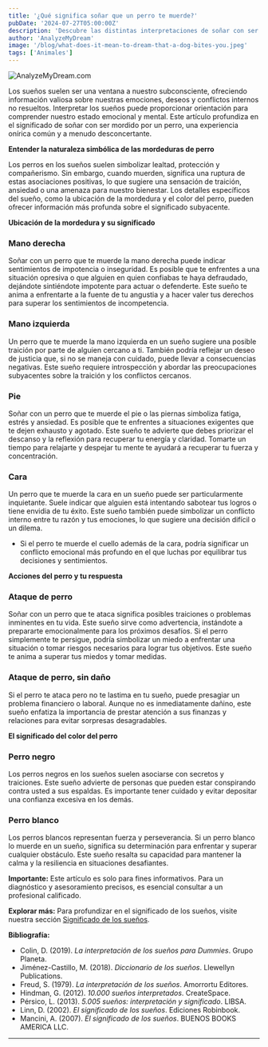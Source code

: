 ```yaml
---
title: '¿Qué significa soñar que un perro te muerde?'
pubDate: '2024-07-27T05:00:00Z'
description: 'Descubre las distintas interpretaciones de soñar con ser mordido por un perro, desde la traición hasta la ansiedad y el estrés.'
author: 'AnalyzeMyDream'
image: '/blog/what-does-it-mean-to-dream-that-a-dog-bites-you.jpeg'
tags: ['Animales']
---
```


![AnalyzeMyDream.com](/blog/what-does-it-mean-to-dream-that-a-dog-bites-you.jpeg)


Los sueños suelen ser una ventana a nuestro subconsciente, ofreciendo información valiosa sobre nuestras emociones, deseos y conflictos internos no resueltos. Interpretar los sueños puede proporcionar orientación para comprender nuestro estado emocional y mental. Este artículo profundiza en el significado de soñar con ser mordido por un perro, una experiencia onírica común y a menudo desconcertante. 

**Entender la naturaleza simbólica de las mordeduras de perro**

Los perros en los sueños suelen simbolizar lealtad, protección y compañerismo. Sin embargo, cuando muerden, significa una ruptura de estas asociaciones positivas, lo que sugiere una sensación de traición, ansiedad o una amenaza para nuestro bienestar. Los detalles específicos del sueño, como la ubicación de la mordedura y el color del perro, pueden ofrecer información más profunda sobre el significado subyacente.

**Ubicación de la mordedura y su significado**

### Mano derecha

Soñar con un perro que te muerde la mano derecha puede indicar sentimientos de impotencia o inseguridad. Es posible que te enfrentes a una situación opresiva o que alguien en quien confiabas te haya defraudado, dejándote sintiéndote impotente para actuar o defenderte. Este sueño te anima a enfrentarte a la fuente de tu angustia y a hacer valer tus derechos para superar los sentimientos de incompetencia.

### Mano izquierda

Un perro que te muerde la mano izquierda en un sueño sugiere una posible traición por parte de alguien cercano a ti. También podría reflejar un deseo de justicia que, si no se maneja con cuidado, puede llevar a consecuencias negativas. Este sueño requiere introspección y abordar las preocupaciones subyacentes sobre la traición y los conflictos cercanos.

### Pie

Soñar con un perro que te muerde el pie o las piernas simboliza fatiga, estrés y ansiedad. Es posible que te enfrentes a situaciones exigentes que te dejen exhausto y agotado. Este sueño te advierte que debes priorizar el descanso y la reflexión para recuperar tu energía y claridad. Tomarte un tiempo para relajarte y despejar tu mente te ayudará a recuperar tu fuerza y ​​concentración.

### Cara

Un perro que te muerde la cara en un sueño puede ser particularmente inquietante. Suele indicar que alguien está intentando sabotear tus logros o tiene envidia de tu éxito. Este sueño también puede simbolizar un conflicto interno entre tu razón y tus emociones, lo que sugiere una decisión difícil o un dilema. 

- Si el perro te muerde el cuello además de la cara, podría significar un conflicto emocional más profundo en el que luchas por equilibrar tus decisiones y sentimientos.

**Acciones del perro y tu respuesta**

### Ataque de perro

Soñar con un perro que te ataca significa posibles traiciones o problemas inminentes en tu vida. Este sueño sirve como advertencia, instándote a prepararte emocionalmente para los próximos desafíos. Si el perro simplemente te persigue, podría simbolizar un miedo a enfrentar una situación o tomar riesgos necesarios para lograr tus objetivos. Este sueño te anima a superar tus miedos y tomar medidas.

### Ataque de perro, sin daño

Si el perro te ataca pero no te lastima en tu sueño, puede presagiar un problema financiero o laboral. Aunque no es inmediatamente dañino, este sueño enfatiza la importancia de prestar atención a sus finanzas y relaciones para evitar sorpresas desagradables.

**El significado del color del perro**

### Perro negro

Los perros negros en los sueños suelen asociarse con secretos y traiciones. Este sueño advierte de personas que pueden estar conspirando contra usted a sus espaldas. Es importante tener cuidado y evitar depositar una confianza excesiva en los demás.

### Perro blanco

Los perros blancos representan fuerza y ​​perseverancia. Si un perro blanco lo muerde en un sueño, significa su determinación para enfrentar y superar cualquier obstáculo. Este sueño resalta su capacidad para mantener la calma y la resiliencia en situaciones desafiantes.

**Importante:** Este artículo es solo para fines informativos. Para un diagnóstico y asesoramiento precisos, es esencial consultar a un profesional calificado.

**Explorar más:** Para profundizar en el significado de los sueños, visite nuestra sección [Significado de los sueños](#significado-de-los-suenos).

**Bibliografía:**

* Colin, D. (2019). *La interpretación de los sueños para Dummies*. Grupo Planeta.
* Jiménez-Castillo, M. (2018). *Diccionario de los sueños*. Llewellyn Publications.
* Freud, S. (1979). *La interpretación de los sueños*. Amorrortu Editores.
* Hindman, G. (2012). *10.000 sueños interpretados*. CreateSpace.
* Pérsico, L. (2013). *5.005 sueños: interpretación y significado*. LIBSA.
* Linn, D. (2002). *El significado de los sueños*. Ediciones Robinbook.
* Mancini, A. (2007). *El significado de los sueños*. BUENOS BOOKS AMERICA LLC.

---